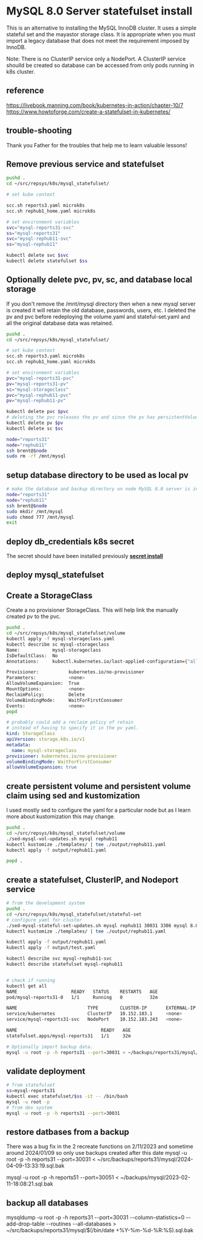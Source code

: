 # MySQL 8.0 Server statefulset install

This is an alternative to installing the MySQL InnoDB cluster. It uses a simple stateful set and the mayastor storage class. It is appropriate when you must import a legacy database that does not meet the requirement imposed by InnoDB.

Note: There is no ClusterIP service only a NodePort. A ClusterIP service shoulld be created so database can be accessed from only pods running in k8s cluster.

## reference

<https://livebook.manning.com/book/kubernetes-in-action/chapter-10/7>
<https://www.howtoforge.com/create-a-statefulset-in-kubernetes/>

## trouble-shooting

Thank you Father for the troubles that help me to learn valuable lessons!

## Remove previous service and statefulset

```bash
pushd .
cd ~/src/repsys/k8s/mysql_statefulset/

# set kube context

scc.sh reports3.yaml microk8s
scc.sh rephub1_home.yaml microk8s 

# set environment variables
svc="mysql-reports31-svc"
ss="mysql-reports31"
svc="mysql-rephub11-svc"
ss="mysql-rephub11"

kubectl delete svc $svc
kubectl delete statefulset $ss

```

## Optionally delete pvc, pv, sc, and database local storage

If you don't remove the /mnt/mysql directory then when a new mysql server is created it will retain the old database, passwords, users, etc. I deleted the pv and pvc before redeploying the volume.yaml and stateful-set.yaml and all the original database data was retained.

```bash
pushd .
cd ~/src/repsys/k8s/mysql_statefulset/

# set kube context
scc.sh reports3.yaml microk8s
scc.sh rephub1_home.yaml microk8s 

# set environment variables
pvc="mysql-reports31-pvc"
pv="mysql-reports31-pv"
sc="mysql-storageclass"
pvc="mysql-rephub11-pvc"
pv="mysql-rephub11-pv"

kubectl delete pvc $pvc
# deleting the pvc releases the pv and since the pv has persistentVolumeReclaimPolicy set to Retain it is not deleted
kubectl delete pv $pv
kubectl delete sc $sc

node="reports31"
node="rephub11"
ssh brent@$node
sudo rm -rf /mnt/mysql


```

## setup database directory to be used as local pv

```bash
# make the database and backup directory on node MySQL 8.0 server is installed
node="reports31"
node="rephub11"
ssh brent@$node
sudo mkdir /mnt/mysql
sudo chmod 777 /mnt/mysql
exit
```

## deploy db_credentials k8s secret

The secret should have been installed previously **[secret install](./db_credentials/db_credentials.md)**

## deploy mysql_statefulset

## Create a StorageClass

Create a no provisioner StorageClass. This will help link the manually created pv to the pvc.

```bash
pushd .
cd ~/src/repsys/k8s/mysql_statefulset/volume
kubectl apply -f mysql-storageclass.yaml
kubectl describe sc mysql-storageclass 
Name:            mysql-storageclass
IsDefaultClass:  No
Annotations:     kubectl.kubernetes.io/last-applied-configuration={"allowVolumeExpansion":true,"apiVersion":"storage.k8s.io/v1","kind":"StorageClass","metadata":{"annotations":{},"name":"mysql-storageclass"},"provisioner":"kubernetes.io/no-provisioner","volumeBindingMode":"WaitForFirstConsumer"}

Provisioner:           kubernetes.io/no-provisioner
Parameters:            <none>
AllowVolumeExpansion:  True
MountOptions:          <none>
ReclaimPolicy:         Delete
VolumeBindingMode:     WaitForFirstConsumer
Events:                <none>
popd
```

```yaml
# probably could add a reclaim policy of retain 
# instead of having to specify it in the pv yaml.
kind: StorageClass
apiVersion: storage.k8s.io/v1
metadata:
  name: mysql-storageclass
provisioner: kubernetes.io/no-provisioner
volumeBindingMode: WaitForFirstConsumer
allowVolumeExpansion: true
```

## create persistent volume and persistent volume claim using sed and kustomization

I used mostly sed to configure the yaml for a particular node but as I learn more about kustomization this may change.

```bash
pushd .
cd ~/src/repsys/k8s/mysql_statefulset/volume
./sed-mysql-vol-updates.sh mysql rephub11  
kubectl kustomize ./templates/ | tee ./output/rephub11.yaml 
kubectl apply -f output/rephub11.yaml

popd .
```

## create a statefulset, ClusterIP, and Nodeport service

```bash
# from the development system
pushd .
cd ~/src/repsys/k8s/mysql_statefulset/stateful-set
# configure yaml for cluster
./sed-mysql-stateful-set-updates.sh mysql rephub11 30031 3306 mysql 8.0
kubectl kustomize ./templates/ | tee ./output/rephub11.yaml 

kubectl apply -f output/rephub11.yaml
kubectl apply -f output/test.yaml

kubectl describe svc mysql-rephub11-svc
kubectl describe statefulset mysql-rephub11


# check if running
kubectl get all                           
NAME                    READY   STATUS    RESTARTS   AGE
pod/mysql-reports31-0   1/1     Running   0          32m

NAME                          TYPE        CLUSTER-IP       EXTERNAL-IP   PORT(S)          AGE
service/kubernetes            ClusterIP   10.152.183.1     <none>        443/TCP          2d
service/mysql-reports31-svc   NodePort    10.152.183.243   <none>        3306:30031/TCP   32m

NAME                               READY   AGE
statefulset.apps/mysql-reports31   1/1     32m

# Optionally import backup data.
mysql -u root -p -h reports31 --port=30031 < ~/backups/reports31/mysql/2023-10-19-17:29:22.sql.bak
```

## validate deployment

```bash
# from statefulset
ss=mysql-reports31
kubectl exec statefulset/$ss -it -- /bin/bash
mysql -u root -p
# from dev system
mysql -u root -p -h reports31 --port=30031
```

## restore datbases from a backup

There was a bug fix in the 2 recreate functions on 2/11/2023 and sometime around 2024/01/09 so only use backups created after this date
mysql -u root -p -h reports31 --port=30031 < ~/src/backups/reports31/mysql/2024-04-09-13:33:19.sql.bak

mysql -u root -p -h reports51 --port=30051 < ~/backups/mysql/2023-02-11-18:08:21.sql.bak

## backup all databases

mysqldump -u root -p -h reports31 --port=30031 --column-statistics=0 --add-drop-table --routines --all-databases > ~/src/backups/reports31/mysql/$(/bin/date +\%Y-\%m-\%d-\%R:\%S).sql.bak
